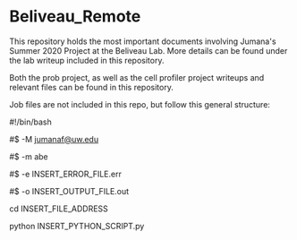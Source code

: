 # Beliveau_Remote

This repository holds the most important documents involving Jumana's Summer 2020 Project at the Beliveau Lab. More details can be found under the lab writeup included in this repository.

Both the prob project, as well as the cell profiler project writeups and relevant files can be found in this repository.

Job files are not included in this repo, but follow this general structure:

#!/bin/bash 

#$ -M jumanaf@uw.edu 

#$ -m abe  

#$ -e INSERT_ERROR_FILE.err

#$ -o INSERT_OUTPUT_FILE.out 

cd INSERT_FILE_ADDRESS 

python INSERT_PYTHON_SCRIPT.py
